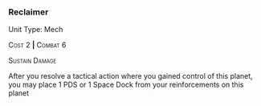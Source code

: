 ### **Reclaimer**

Unit Type: Mech 

<span style="font-variant:small-caps;">Cost</span> 2 __|__ <span style="font-variant:small-caps;">Combat</span> 6

<span style="font-variant:small-caps;">Sustain Damage</span>

After you resolve a tactical action where you gained control of this planet, you may place 1 PDS or 1 Space Dock from your reinforcements on this planet
